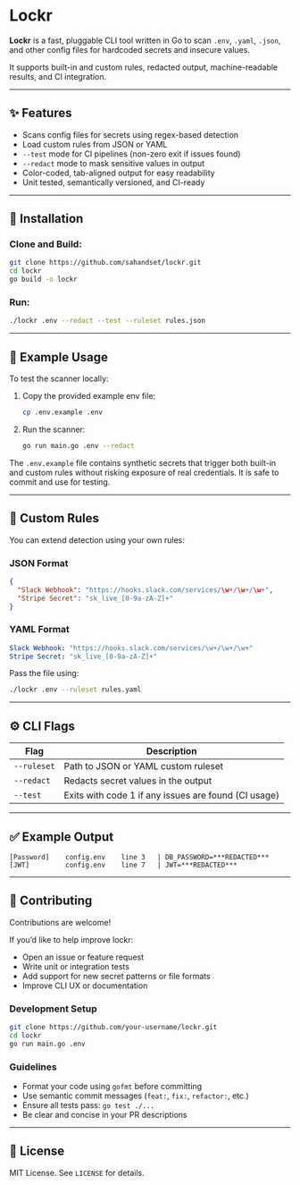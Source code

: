 # Lockr

**Lockr** is a fast, pluggable CLI tool written in Go to scan `.env`, `.yaml`, `.json`, and other config files for hardcoded secrets and insecure values.

It supports built-in and custom rules, redacted output, machine-readable results, and CI integration.

---

## ✨ Features

- Scans config files for secrets using regex-based detection
- Load custom rules from JSON or YAML
- `--test` mode for CI pipelines (non-zero exit if issues found)
- `--redact` mode to mask sensitive values in output
- Color-coded, tab-aligned output for easy readability
- Unit tested, semantically versioned, and CI-ready

---

## 🚀 Installation

### Clone and Build:

```bash
git clone https://github.com/sahandset/lockr.git
cd lockr
go build -o lockr
```

### Run:

```bash
./lockr .env --redact --test --ruleset rules.json
```

---

## 🧪 Example Usage

To test the scanner locally:

1. Copy the provided example env file:
   ```bash
   cp .env.example .env
   ```

2. Run the scanner:
   ```bash
   go run main.go .env --redact
   ```

The `.env.example` file contains synthetic secrets that trigger both built-in and custom rules without risking exposure of real credentials. It is safe to commit and use for testing.

---

## 📘 Custom Rules

You can extend detection using your own rules:

### JSON Format

```json
{
  "Slack Webhook": "https://hooks.slack.com/services/\w+/\w+/\w+",
  "Stripe Secret": "sk_live_[0-9a-zA-Z]+"
}
```

### YAML Format

```yaml
Slack Webhook: "https://hooks.slack.com/services/\w+/\w+/\w+"
Stripe Secret: "sk_live_[0-9a-zA-Z]+"
```

Pass the file using:

```bash
./lockr .env --ruleset rules.yaml
```

---

## ⚙️ CLI Flags

| Flag         | Description                                           |
|--------------|-------------------------------------------------------|
| `--ruleset`  | Path to JSON or YAML custom ruleset                   |
| `--redact`   | Redacts secret values in the output                   |
| `--test`     | Exits with code 1 if any issues are found (CI usage)  |

---

## ✅ Example Output

```
[Password]    config.env    line 3   | DB_PASSWORD=***REDACTED***
[JWT]         config.env    line 7   | JWT=***REDACTED***
```

---

## 🤝 Contributing

Contributions are welcome!

If you’d like to help improve lockr:

- Open an issue or feature request
- Write unit or integration tests
- Add support for new secret patterns or file formats
- Improve CLI UX or documentation

### Development Setup

```bash
git clone https://github.com/your-username/lockr.git
cd lockr
go run main.go .env
```

### Guidelines

- Format your code using `gofmt` before committing
- Use semantic commit messages (`feat:`, `fix:`, `refactor:`, etc.)
- Ensure all tests pass: `go test ./...`
- Be clear and concise in your PR descriptions

---

## 📄 License

MIT License. See `LICENSE` for details.
